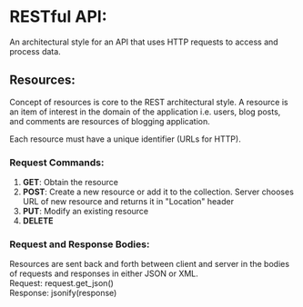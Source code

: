 # RESTful API:
An architectural style for an API that uses HTTP requests to access and process data. 

## Resources:
Concept of resources is core to the REST architectural style. A resource is an item of interest in the domain of the application i.e. users, blog posts, and comments are resources
of blogging application.

Each resource must have a unique identifier (URLs for HTTP). 
### Request Commands:
1) **GET**: Obtain the resource
2) **POST**: Create a new resource or add it to the collection. Server chooses URL of new resource and returns it in "Location" header
3) **PUT**: Modify an existing resource
4) **DELETE**

### Request and Response Bodies:
Resources are sent back and forth between client and server in the bodies of requests and responses in either JSON or XML.  
Request: request.get_json()  
Response: jsonify(response)  




